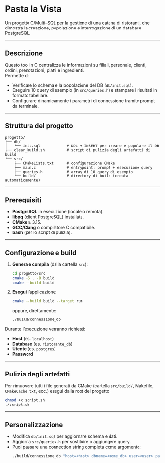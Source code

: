 # Pasta la Vista

Un progetto C/Multi–SQL per la gestione di una catena di ristoranti, che dimostra la creazione, popolazione e interrogazione di un database PostgreSQL.

---

## Descrizione

Questo tool in C centralizza le informazioni su filiali, personale, clienti, ordini, prenotazioni, piatti e ingredienti.  
Permette di:

- Verificare lo schema e la popolazione del DB (`db/init.sql`).
- Eseguire 10 query di esempio (in `src/queries.h`) e stampare i risultati in formato tabellare.
- Configurare dinamicamente i parametri di connessione tramite prompt da terminale.

---

## Struttura del progetto

```
progetto/
├── db/
│   └── init.sql            # DDL + INSERT per creare e popolare il DB
├── clear_build.sh          # script di pulizia degli artefatti di build
└── src/
    ├── CMakeLists.txt      # configurazione CMake
    ├── main.c              # entrypoint: prompt + esecuzione query
    ├── queries.h           # array di 10 query di esempio
    └── build/              # directory di build (creata automaticamente)
```

---

## Prerequisiti

- **PostgreSQL** in esecuzione (locale o remota).  
- **libpq** (client PostgreSQL) installata.  
- **CMake** ≥ 3.15.  
- **GCC/Clang** o compilatore C compatibile.  
- **bash** (per lo script di pulizia).

---

## Configurazione e build

1. **Genera e compila** (dalla cartella `src`):
   ```bash
   cd progetto/src
   cmake -S . -B build
   cmake --build build
   ```

2. **Esegui** l’applicazione:
   ```bash
   cmake --build build --target run
   ```
   oppure, direttamente:
   ```bash
   ./build/connessione_db
   ```

Durante l’esecuzione verranno richiesti:

- **Host** (es. `localhost`)  
- **Database** (es. `ristorante_db`)  
- **Utente** (es. `postgres`)  
- **Password**

---

## Pulizia degli artefatti

Per rimuovere tutti i file generati da CMake (cartella `src/build/`, Makefile, `CMakeCache.txt`, ecc.) esegui dalla root del progetto:

```bash
chmod +x script.sh
./script.sh
```

---

## Personalizzazione

- Modifica `db/init.sql` per aggiornare schema e dati.  
- Aggiorna `src/queries.h` per sostituire o aggiungere query.  
- Puoi passare una connection string completa come argomento:
  ```bash
  ./build/connessione_db "host=<host> dbname=<nome_db> user=<user> password=<psw>"
  ```